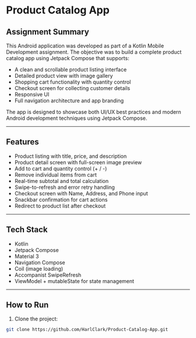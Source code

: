 # Product Catalog App

## Assignment Summary

This Android application was developed as part of a Kotlin Mobile Development assignment. The objective was to build a complete product catalog app using Jetpack Compose that supports:

- A clean and scrollable product listing interface
- Detailed product view with image gallery
- Shopping cart functionality with quantity control
- Checkout screen for collecting customer details
- Responsive UI
- Full navigation architecture and app branding

The app is designed to showcase both UI/UX best practices and modern Android development techniques using Jetpack Compose.

---

## Features

- Product listing with title, price, and description
- Product detail screen with full-screen image preview
- Add to cart and quantity control (+ / -)
- Remove individual items from cart
- Real-time subtotal and total calculation
- Swipe-to-refresh and error retry handling
- Checkout screen with Name, Address, and Phone input
- Snackbar confirmation for cart actions
- Redirect to product list after checkout


---

## Tech Stack

- Kotlin
- Jetpack Compose
- Material 3
- Navigation Compose
- Coil (image loading)
- Accompanist SwipeRefresh
- ViewModel + mutableState for state management

---

## How to Run

1. Clone the project:
```bash
git clone https://github.com/HarlClark/Product-Catalog-App.git
